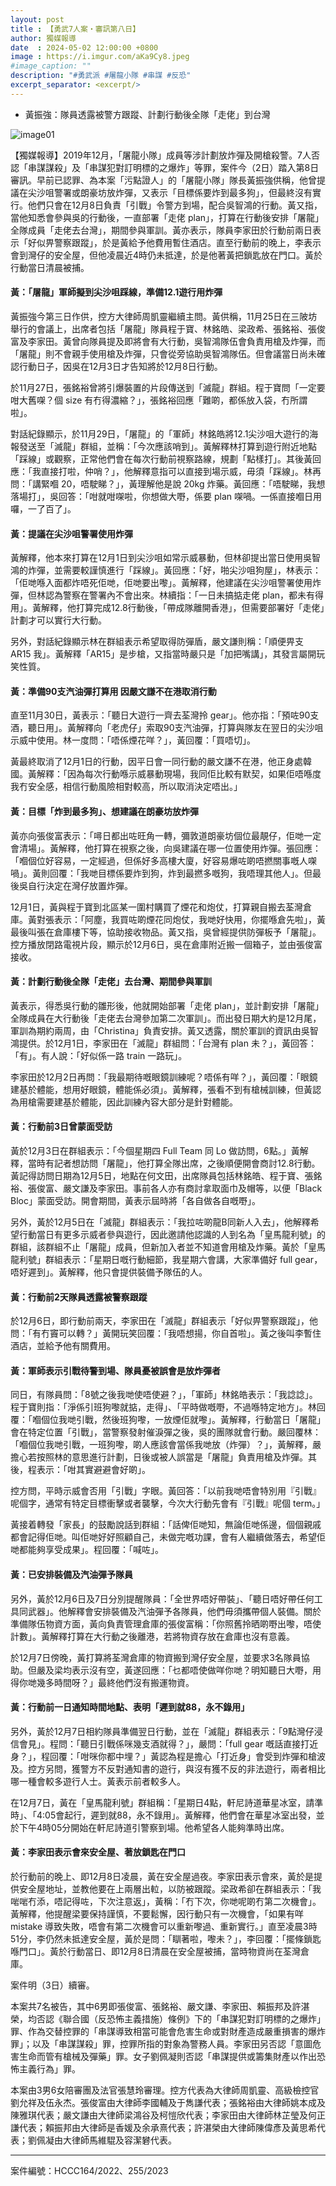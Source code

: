 ```yaml
---
layout: post
title : 【勇武7人案・審訊第八日】
author: 獨媒報導
date  : 2024-05-02 12:00:00 +0800
image : https://i.imgur.com/aKa9Cy8.jpeg
#image_caption: ""
description: "#勇武派 #屠龍小隊 #串謀 #反恐"
excerpt_separator: <excerpt/>
---
```


- 黃振強：隊員透露被警方跟蹤、計劃行動後全隊「走佬」到台灣

<excerpt/>

![image01](https://i.imgur.com/Vq1nZt1.png)

【獨媒報導】2019年12月，「屠龍小隊」成員等涉計劃放炸彈及開槍殺警。7人否認「串謀謀殺」及「串謀犯對訂明標的之爆炸」等罪，案件今（2日）踏入第8日審訊。早前已認罪、為本案「污點證人」的「屠龍小隊」隊長黃振強供稱，他曾提議在尖沙咀警署或朗豪坊放炸彈，又表示「目標係要炸到最多狗」，但最終沒有實行。他們只會在12月8日負責「引戰」令警方到場，配合吳智鴻的行動。黃又指，當他知悉會參與吳的行動後，一直部署「走佬 plan」，打算在行動後安排「屠龍」全隊成員「走佬去台灣」，期間參與軍訓。黃亦表示，隊員李家田於行動前兩日表示「好似畀警察跟蹤」，於是黃給予他費用暫住酒店。直至行動前的晚上，李表示會到灣仔的安全屋，但他凌晨近4時仍未抵達，於是他著黃把鎖匙放在門口。黃於行動當日清晨被捕。

#### 黃：「屠龍」軍師擬到尖沙咀踩線，準備12.1遊行用炸彈

黃振強今第三日作供，控方大律師周凱靈繼續主問。黃供稱，11月25日在三陂坊舉行的會議上，出席者包括「屠龍」隊員程于寶、林銘皓、梁政希、張銘裕、張俊富及李家田。黃曾向隊員提及即將會有大行動，吳智鴻隊伍會負責用槍及炸彈，而「屠龍」則不會親手使用槍及炸彈，只會從旁協助吳智鴻隊伍。但會議當日尚未確認行動日子，因吳在12月3日才告知將於12月8日行動。

於11月27日，張銘裕曾將引爆裝置的片段傳送到「滅龍」群組。程于寶問「一定要咁大舊㗎？個 size 有冇得濃縮？」，張銘裕回應「難啲，都係放入袋，冇所謂啦」。

對話紀錄顯示，於11月29日，「屠龍」的「軍師」林銘皓將12.1尖沙咀大遊行的海報發送至「滅龍」群組，並稱：「今次應該哨到」。黃解釋林打算到遊行附近地點「踩線」或觀察，正常他們會在每次行動前視察路線，規劃「點樣打」。其後黃回應：「我直接打啦，仲哨？」，他解釋意指可以直接到場示威，毋須「踩線」。林再問：「講緊嗰 20，唔駛睇？」，黃理解他是說 20kg 炸藥。黃回應：「唔駛睇，我想落場打」，吳回答：「咁就咁㗎啦，你想做大嘢，係要 plan 㗎喎。一係直接嗰日用囉，一了百了」。

#### 黃：提議在尖沙咀警署使用炸彈

黃解釋，他本來打算在12月1日到尖沙咀如常示威暴動，但林卻提出當日使用吳智鴻的炸彈，並需要較謹慎進行「踩線」。黃回應：「好，啪尖沙咀狗屋」，林表示：「佢哋喺入面都炸唔死佢哋，佢哋要出嚟」。黃解釋，他建議在尖沙咀警署使用炸彈，但林認為警察在警署內不會出來。林續指：「一日未搞掂走佬 plan，都未有得用」。黃解釋，他打算完成12.8行動後，「帶成隊離開香港」，但需要部署好「走佬」計劃才可以實行大行動。

另外，對話紀錄顯示林在群組表示希望取得防彈盾，嚴文謙則稱：「順便畀支 AR15 我」。黃解釋「AR15」是步槍，又指當時嚴只是「加把嘴講」，其發言屬開玩笑性質。

#### 黃：準備90支汽油彈打算用 因嚴文謙不在港取消行動

直至11月30日，黃表示：「聽日大遊行一齊去荃灣拎 gear」。他亦指：「預咗90支酒，聽日用」。黃解釋向「老虎仔」索取90支汽油彈，打算與隊友在翌日的尖沙咀示威中使用。林一度問：「唔係煙花咩？」，黃回覆：「買唔切」。

黃最終取消了12月1日的行動，因平日會一同行動的嚴文謙不在港，他正身處韓國。黃解釋：「因為每次行動喺示威暴動現場，我同佢比較有默契，如果佢唔喺度我冇安全感，相信行動風險相對較高，所以取消決定唔出。」

#### 黃：目標「炸到最多狗」、想建議在朗豪坊放炸彈

黃亦向張俊富表示：「噚日都出咗旺角一轉，彌敦道朗豪坊個位最靚仔，佢哋一定會清場」。黃解釋，他打算在視察之後，向吳建議在哪一位置使用炸彈。張回應：「嗰個位好容易，一定經過，但係好多高樓大廈，好容易爆咗啲唔撚關事嘅人㗎喎」。黃則回覆：「我哋目標係要炸到狗，炸到最撚多嘅狗，我唔理其他人」。但最後吳自行決定在灣仔放置炸彈。

12月1日，黃與程于寶到北區某一圍村購買了煙花和炮仗，打算親自搬去荃灣倉庫。黃對張表示：「阿塵，我買咗啲煙花同炮仗，我哋好快用，你擺喺倉先啦」，黃最後叫張在倉庫樓下等，協助接收物品。黃又指，吳曾經提供防彈板予「屠龍」。控方播放閉路電視片段，顯示於12月6日，吳在倉庫附近搬一個箱子，並由張俊富接收。

#### 黃：計劃行動後全隊「走佬」去台灣、期間參與軍訓

黃表示，得悉吳行動的雛形後，他就開始部署「走佬 plan」，並計劃安排「屠龍」全隊成員在大行動後「走佬去台灣參加第二次軍訓」。而出發日期大約是12月尾，軍訓為期約兩周，由「Christina」負責安排。黃又透露，關於軍訓的資訊由吳智鴻提供。於12月1日，李家田在「滅龍」群組問：「台灣有 plan 未？」，黃回答：「有」。有人說：「好似係一路 train 一路玩」。

李家田於12月2日再問：「我最期待嘅眼鏡訓練呢？唔係有咩？」，黃回覆：「眼鏡建基於體能，想用好眼鏡，體能係必須」。黃解釋，張看不到有槍械訓練，但黃認為用槍需要建基於體能，因此訓練內容大部分是針對體能。

#### 黃：行動前3日曾蒙面受訪

黃於12月3日在群組表示：「今個星期四 Full Team 同 Lo 做訪問，6點。」黃解釋，當時有記者想訪問「屠龍」，他打算全隊出席，之後順便開會商討12.8行動。黃記得訪問日期為12月5日，地點在何文田，出席隊員包括林銘皓、程于寶、張銘裕、張俊富、嚴文謙及李家田。事前各人亦有商討拿取面巾及帽等，以便「Black Bloc」蒙面受訪。開會期間，黃表示屆時將「各自做各自嘅嘢」。

另外，黃於12月5日在「滅龍」群組表示：「我拉咗啲龍B同新人入去」，他解釋希望行動當日有更多示威者參與遊行，因此邀請他認識的人到名為「皇馬龍利號」的群組，該群組不止「屠龍」成員，但新加入者並不知道會用槍及炸藥。黃於「皇馬龍利號」群組表示：「星期日嘅行動細節，我星期六會講，大家準備好 full gear，唔好遲到」。黃解釋，他只會提供裝備予隊伍的人。

#### 黃：行動前2天隊員透露被警察跟蹤

於12月6日，即行動前兩天，李家田在「滅龍」群組表示「好似畀警察跟蹤」，他問：「有冇竇可以轉？」黃開玩笑回覆：「我唔想揚，你自首啦」。黃之後叫李暫住酒店，並給予他有關費用。

#### 黃：軍師表示引戰待警到場、隊員憂被誤會是放炸彈者

同日，有隊員問：「8號之後我哋使唔使避？」，「軍師」林銘皓表示：「我諗諗」。程于寶則指：「淨係引班狗嚟就掂，走得」、「平時做嘅嘢，不過喺特定地方」。林回覆：「嗰個位我哋引戰，然後班狗嚟，一放煙佢就嚟」。黃解釋，行動當日「屠龍」會在特定位置「引戰」，當警察發射催淚彈之後，吳的團隊就會行動。嚴回覆林：「嗰個位我哋引戰，一班狗嚟，啲人應該會當係我哋放（炸彈）？」，黃解釋，嚴擔心若按照林的意思進行計劃，日後或被人誤當是「屠龍」負責用槍及炸彈。其後，程表示：「咁其實避避會好啲」。

控方問，平時示威會否用「引戰」字眼。黃回答：「以前我哋唔會特別用『引戰』呢個字，通常有特定目標衝擊或者襲擊，今次大行動先會有『引戰』呢個 term。」

黃接着轉發「家長」的鼓勵說話到群組：「話俾佢哋知，無論佢哋係邊，個個親戚都會記得佢哋。叫佢哋好好照顧自己，未做完嘅功課，會有人繼續做落去，希望佢哋都能夠享受成果」。程回覆：「喊咗」。

#### 黃：已安排裝備及汽油彈予隊員

另外，黃於12月6日及7日分別提醒隊員：「全世界唔好帶裝」、「聽日唔好帶任何工具同武器」。他解釋會安排裝備及汽油彈予各隊員，他們毋須攜帶個人裝備。關於準備隊伍物資方面，黃向負責管理倉庫的張俊富稱：「你照舊拎晒啲嘢出嚟，唔使計數」。黃解釋打算在大行動之後離港，若將物資存放在倉庫也沒有意義。

於12月7日傍晚，黃打算將荃灣倉庫的物資搬到灣仔安全屋，並要求3名隊員協助。但嚴及梁均表示沒有空，黃遂回應：「乜都唔使做咩你哋？明知聽日大嘢，用得你哋幾多時間呀？」最終他們沒有搬運物資。

#### 黃：行動前一日通知時間地點、表明「遲到就88，永不錄用」

另外，黃於12月7日相約隊員準備翌日行動，並在「滅龍」群組表示：「9點灣仔浸信會見」。程問：「聽日引戰係咪幾支酒就得？」，嚴問：「full gear 嘅話直接打近身？」，程回覆：「咁咪你都中埋？」黃認為程是擔心「打近身」會受到炸彈和槍波及。控方另問，獲警方不反對通知書的遊行，與沒有獲不反的非法遊行，兩者相比哪一種會較多遊行人士。黃表示前者較多人。

在12月7日，黃在「皇馬龍利號」群組稱：「星期日4點，軒尼詩道華星冰室，請準時」、「4:05會起行，遲到就88，永不錄用」。黃解釋，他們會在華星冰室出發，並於下午4時05分開始在軒尼詩道引警察到場。他希望各人能夠準時出席。

#### 黃：李家田表示會來安全屋、著放鎖匙在門口

於行動前的晚上、即12月8日凌晨，黃在安全屋過夜。李家田表示會來，黃於是提供安全屋地址，並教他要在上兩層出𨋢，以防被跟蹤。梁政希卻在群組表示：「我啱啱冇添，唔記得咗，下次注意返」，黃稱：「冇下次，你哋呢啲冇第二次機會」。黃解釋，他提醒梁要保持謹慎，不要鬆懈，因行動只有一次機會，「如果有咩 mistake 導致失敗，唔會有第二次機會可以重新嚟過、重新實行。」直至凌晨3時51分，李仍然未抵達安全屋，黃於是問：「瞓著啦，嚟未？」，李回覆：「擺條鎖匙喺門口」。黃於行動當日、即12月8日清晨在安全屋被捕，當時物資尚在荃灣倉庫。

案件明（3日）續審。

本案共7名被告，其中6男即張俊富、張銘裕、嚴文謙、李家田、賴振邦及許湛榮，均否認《聯合國（反恐怖主義措施）條例》下的「串謀犯對訂明標的之爆炸」罪、作為交替控罪的「串謀導致相當可能會危害生命或對財產造成嚴重損害的爆炸罪」；以及「串謀謀殺」罪，控罪所指的對象為警務人員。李家田另否認「意圖危害生命而管有槍械及彈藥」罪。女子劉佩凝則否認「串謀提供或籌集財產以作出恐怖主義行為」罪。

本案由3男6女陪審團及法官張慧玲審理。控方代表為大律師周凱靈、高級檢控官劉允祥及伍永杰。張俊富由大律師李國輔及于雋謙代表；張銘裕由大律師姚本成及陳雅琪代表；嚴文謙由大律師梁鴻谷及柯愷欣代表；李家田由大律師林芷瑩及何正謙代表；賴振邦由大律師是香媛及余承熹代表；許湛榮由大律師陳偉彥及黃思希代表；劉佩凝由大律師馬維騉及容潔礬代表。

---

案件編號：HCCC164/2022、255/2023
